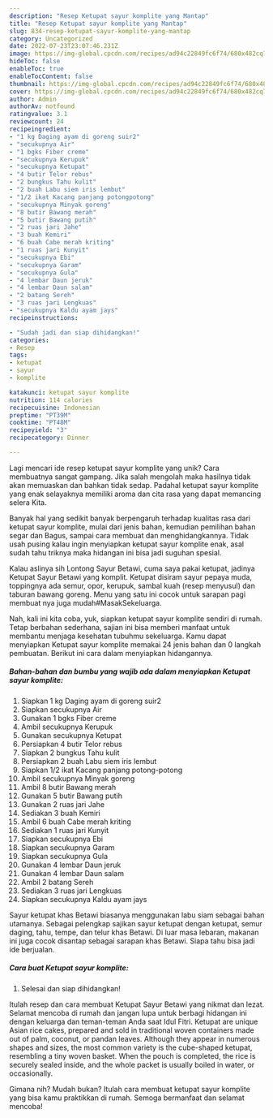 ```yaml
---
description: "Resep Ketupat sayur komplite yang Mantap"
title: "Resep Ketupat sayur komplite yang Mantap"
slug: 834-resep-ketupat-sayur-komplite-yang-mantap
category: Uncategorized
date: 2022-07-23T23:07:46.231Z
image: https://img-global.cpcdn.com/recipes/ad94c22849fc6f74/680x482cq70/ketupat-sayur-komplite-foto-resep-utama.jpg
hideToc: false
enableToc: true
enableTocContent: false
thumbnail: https://img-global.cpcdn.com/recipes/ad94c22849fc6f74/680x482cq70/ketupat-sayur-komplite-foto-resep-utama.jpg
cover: https://img-global.cpcdn.com/recipes/ad94c22849fc6f74/680x482cq70/ketupat-sayur-komplite-foto-resep-utama.jpg
author: Admin
authorAv: notfound
ratingvalue: 3.1
reviewcount: 24
recipeingredient:
- "1 kg Daging ayam di goreng suir2"
- "secukupnya Air"
- "1 bgks Fiber creme"
- "secukupnya Kerupuk"
- "secukupnya Ketupat"
- "4 butir Telor rebus"
- "2 bungkus Tahu kulit"
- "2 buah Labu siem iris lembut"
- "1/2 ikat Kacang panjang potongpotong"
- "secukupnya Minyak goreng"
- "8 butir Bawang merah"
- "5 butir Bawang putih"
- "2 ruas jari Jahe"
- "3 buah Kemiri"
- "6 buah Cabe merah kriting"
- "1 ruas jari Kunyit"
- "secukupnya Ebi"
- "secukupnya Garam"
- "secukupnya Gula"
- "4 lembar Daun jeruk"
- "4 lembar Daun salam"
- "2 batang Sereh"
- "3 ruas jari Lengkuas"
- "secukupnya Kaldu ayam jays"
recipeinstructions:

- "Sudah jadi dan siap dihidangkan!"
categories:
- Resep
tags:
- ketupat
- sayur
- komplite

katakunci: ketupat sayur komplite 
nutrition: 114 calories
recipecuisine: Indonesian
preptime: "PT39M"
cooktime: "PT48M"
recipeyield: "3"
recipecategory: Dinner

---
```





Lagi mencari ide resep ketupat sayur komplite yang unik? Cara membuatnya sangat gampang. Jika salah mengolah maka hasilnya tidak akan memuaskan dan bahkan tidak sedap. Padahal ketupat sayur komplite yang enak selayaknya memiliki aroma dan cita rasa yang dapat memancing selera Kita.





Banyak hal yang sedikit banyak berpengaruh terhadap kualitas rasa dari ketupat sayur komplite, mulai dari jenis bahan, kemudian pemilihan bahan segar dan Bagus, sampai cara membuat dan menghidangkannya. Tidak usah pusing kalau ingin menyiapkan ketupat sayur komplite enak,      asal sudah tahu triknya maka hidangan ini bisa jadi suguhan spesial.














Kalau aslinya sih Lontong Sayur Betawi, cuma saya pakai ketupat, jadinya Ketupat Sayur Betawi yang komplit. Ketupat disiram sayur pepaya muda, toppingnya ada semur, opor, kerupuk, sambal kuah (resep menyusul) dan taburan bawang goreng. Menu yang satu ini cocok untuk sarapan pagi membuat nya juga mudah#MasakSekeluarga.






Nah, kali ini kita coba, yuk, siapkan ketupat sayur komplite sendiri di rumah. Tetap berbahan sederhana, sajian ini bisa memberi manfaat untuk membantu menjaga kesehatan tubuhmu sekeluarga. Kamu dapat menyiapkan Ketupat sayur komplite memakai 24 jenis bahan dan 0 langkah pembuatan. Berikut ini cara dalam menyiapkan hidangannya.

<!--inarticleads1-->

##### Bahan-bahan dan bumbu yang wajib ada dalam menyiapkan Ketupat sayur komplite:

1. Siapkan 1 kg Daging ayam di goreng suir2
1. Siapkan secukupnya Air
1. Gunakan 1 bgks Fiber creme
1. Ambil secukupnya Kerupuk
1. Gunakan secukupnya Ketupat
1. Persiapkan 4 butir Telor rebus
1. Siapkan 2 bungkus Tahu kulit
1. Persiapkan 2 buah Labu siem iris lembut
1. Siapkan 1/2 ikat Kacang panjang potong-potong
1. Ambil secukupnya Minyak goreng
1. Ambil 8 butir Bawang merah
1. Gunakan 5 butir Bawang putih
1. Gunakan 2 ruas jari Jahe
1. Sediakan 3 buah Kemiri
1. Ambil 6 buah Cabe merah kriting
1. Sediakan 1 ruas jari Kunyit
1. Siapkan secukupnya Ebi
1. Siapkan secukupnya Garam
1. Siapkan secukupnya Gula
1. Gunakan 4 lembar Daun jeruk
1. Gunakan 4 lembar Daun salam
1. Ambil 2 batang Sereh
1. Sediakan 3 ruas jari Lengkuas
1. Siapkan secukupnya Kaldu ayam jays


Sayur ketupat khas Betawi biasanya menggunakan labu siam sebagai bahan utamanya. Sebagai pelengkap sajikan sayur ketupat dengan ketupat, semur daging, tahu, tempe, dan telur khas Betawi. Di luar masa lebaran, makanan ini juga cocok disantap sebagai sarapan khas Betawi. Siapa tahu bisa jadi ide berjualan. 

<!--inarticleads2-->

##### Cara buat Ketupat sayur komplite:


1. Selesai dan siap dihidangkan!

Itulah resep dan cara membuat Ketupat Sayur Betawi yang nikmat dan lezat. Selamat mencoba di rumah dan jangan lupa untuk berbagi hidangan ini dengan keluarga dan teman-teman Anda saat Idul Fitri. Ketupat are unique Asian rice cakes, prepared and sold in traditional woven containers made out of palm, coconut, or pandan leaves. Although they appear in numerous shapes and sizes, the most common variety is the cube-shaped ketupat, resembling a tiny woven basket. When the pouch is completed, the rice is securely sealed inside, and the whole packet is usually boiled in water, or occasionally. 

Gimana nih? Mudah bukan? Itulah cara membuat ketupat sayur komplite yang bisa kamu praktikkan di rumah. Semoga bermanfaat dan selamat mencoba!
